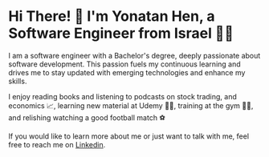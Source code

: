 # Hi There! 👋 I'm Yonatan Hen, a Software Engineer from Israel 👨‍💻
I am a software engineer with a Bachelor's degree, deeply passionate about software development. This passion fuels my continuous learning and drives me to stay updated with emerging technologies and enhance my skills.

I enjoy reading books and listening to podcasts on stock trading, and economics 📈, learning new material at Udemy 🙇‍♂️, training at the gym 🏋️‍♂️, and relishing watching a good football match ⚽️

If you would like to learn more about me or just want to talk with me, feel free to reach me on [Linkedin](https://www.linkedin.com/in/yonatan-hen/).
